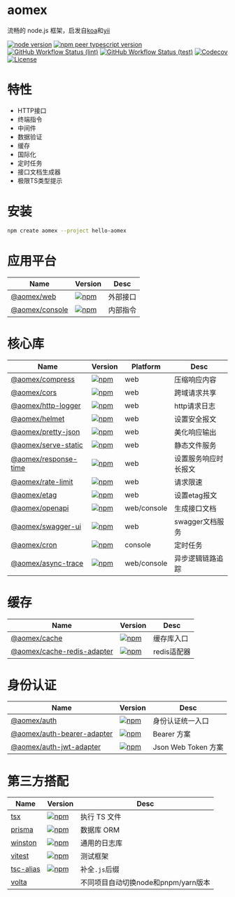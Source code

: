 # aomex

流畅的 node.js 框架，启发自[koa](https://github.com/koajs/koa)和[yii](https://github.com/yiisoft/yii2)

[![node version](https://img.shields.io/node/v/@aomex/core?logo=node.js)](https://nodejs.org)
[![npm peer typescript version](https://img.shields.io/npm/dependency-version/@aomex/core/peer/typescript?logo=typescript)](https://github.com/microsoft/TypeScript)
[![GitHub Workflow Status (lint)](https://img.shields.io/github/actions/workflow/status/aomex/aomex/lint.yml?branch=main&label=lint&logo=eslint)](https://github.com/aomex/aomex/actions/workflows/lint.yml)
[![GitHub Workflow Status (test)](https://img.shields.io/github/actions/workflow/status/aomex/aomex/test.yml?branch=main&label=test&logo=vitest)](https://github.com/aomex/aomex/actions/workflows/test.yml)
[![Codecov](https://img.shields.io/codecov/c/github/aomex/aomex?logo=codecov)](https://codecov.io/gh/aomex/aomex)
[![License](https://img.shields.io/github/license/aomex/aomex?logo=open-source-initiative)](https://github.com/aomex/aomex/blob/main/LICENSE)

# 特性

- HTTP接口
- 终端指令
- 中间件
- 数据验证
- 缓存
- 国际化
- 定时任务
- 接口文档生成器
- 极限TS类型提示

# 安装

```bash
npm create aomex --project hello-aomex
```

# 应用平台

| Name                                 | Version                                                                                             | Desc     |
| ------------------------------------ | --------------------------------------------------------------------------------------------------- | -------- |
| [@aomex/web](./packages/web)         | [![npm](https://img.shields.io/npm/v/@aomex/web)](https://www.npmjs.com/package/@aomex/web)         | 外部接口 |
| [@aomex/console](./packages/console) | [![npm](https://img.shields.io/npm/v/@aomex/console)](https://www.npmjs.com/package/@aomex/console) | 内部指令 |

# 核心库

| Name                                             | Version                                                                                                         | Platform    | Desc                 |
| ------------------------------------------------ | --------------------------------------------------------------------------------------------------------------- | ----------- | -------------------- |
| [@aomex/compress](./packages/compress)           | [![npm](https://img.shields.io/npm/v/@aomex/compress)](https://www.npmjs.com/package/@aomex/compress)           | web         | 压缩响应内容         |
| [@aomex/cors](./packages/cors)                   | [![npm](https://img.shields.io/npm/v/@aomex/cors)](https://www.npmjs.com/package/@aomex/cors)                   | web         | 跨域请求共享         |
| [@aomex/http-logger](./packages/http-logger)     | [![npm](https://img.shields.io/npm/v/@aomex/http-logger)](https://www.npmjs.com/package/@aomex/http-logger)     | web         | http请求日志         |
| [@aomex/helmet](./packages/helmet)               | [![npm](https://img.shields.io/npm/v/@aomex/helmet)](https://www.npmjs.com/package/@aomex/helmet)               | web         | 设置安全报文         |
| [@aomex/pretty-json](./packages/pretty-json)     | [![npm](https://img.shields.io/npm/v/@aomex/pretty-json)](https://www.npmjs.com/package/@aomex/pretty-json)     | web         | 美化响应输出         |
| [@aomex/serve-static](./packages/serve-static)   | [![npm](https://img.shields.io/npm/v/@aomex/serve-static)](https://www.npmjs.com/package/@aomex/serve-static)   | web         | 静态文件服务         |
| [@aomex/response-time](./packages/response-time) | [![npm](https://img.shields.io/npm/v/@aomex/response-time)](https://www.npmjs.com/package/@aomex/response-time) | web         | 设置服务响应时长报文 |
| [@aomex/rate-limit](./packages/rate-limit)       | [![npm](https://img.shields.io/npm/v/@aomex/rate-limit)](https://www.npmjs.com/package/@aomex/rate-limit)       | web         | 请求限速             |
| [@aomex/etag](./packages/etag)                   | [![npm](https://img.shields.io/npm/v/@aomex/etag)](https://www.npmjs.com/package/@aomex/etag)                   | web         | 设置etag报文         |
| [@aomex/openapi](./packages/openapi)             | [![npm](https://img.shields.io/npm/v/@aomex/openapi)](https://www.npmjs.com/package/@aomex/openapi)             | web/console | 生成接口文档         |
| [@aomex/swagger-ui](./packages/swagger-ui)       | [![npm](https://img.shields.io/npm/v/@aomex/swagger-ui)](https://www.npmjs.com/package/@aomex/swagger-ui)       | web         | swagger文档服务      |
| [@aomex/cron](./packages/cron)                   | [![npm](https://img.shields.io/npm/v/@aomex/cron)](https://www.npmjs.com/package/@aomex/cron)                   | console     | 定时任务             |
| [@aomex/async-trace](./packages/async-trace)     | [![npm](https://img.shields.io/npm/v/@aomex/async-trace)](https://www.npmjs.com/package/@aomex/async-trace)     | web/console | 异步逻辑链路追踪     |

# 缓存

| Name                                                         | Version                                                                                                                     | Desc        |
| ------------------------------------------------------------ | --------------------------------------------------------------------------------------------------------------------------- | ----------- |
| [@aomex/cache](./packages/cache)                             | [![npm](https://img.shields.io/npm/v/@aomex/cache)](https://www.npmjs.com/package/@aomex/cache)                             | 缓存库入口  |
| [@aomex/cache-redis-adapter](./packages/cache-redis-adapter) | [![npm](https://img.shields.io/npm/v/@aomex/cache-redis-adapter)](https://www.npmjs.com/package/@aomex/cache-redis-adapter) | redis适配器 |

# 身份认证

| Name                                                         | Version                                                                                                                     | Desc                |
| ------------------------------------------------------------ | --------------------------------------------------------------------------------------------------------------------------- | ------------------- |
| [@aomex/auth](./packages/auth)                               | [![npm](https://img.shields.io/npm/v/@aomex/auth)](https://www.npmjs.com/package/@aomex/auth)                               | 身份认证统一入口    |
| [@aomex/auth-bearer-adapter](./packages/auth-bearer-adapter) | [![npm](https://img.shields.io/npm/v/@aomex/auth-bearer-adapter)](https://www.npmjs.com/package/@aomex/auth-bearer-adapter) | Bearer 方案         |
| [@aomex/auth-jwt-adapter](./packages/auth-jwt-adapter)       | [![npm](https://img.shields.io/npm/v/@aomex/auth-jwt-adapter)](https://www.npmjs.com/package/@aomex/auth-jwt-adapter)       | Json Web Token 方案 |

# 第三方搭配

| Name                                                 | Version                                                                                   | Desc                                |
| ---------------------------------------------------- | ----------------------------------------------------------------------------------------- | ----------------------------------- |
| [tsx](https://github.com/privatenumber/tsx)          | [![npm](https://img.shields.io/npm/v/tsx)](https://www.npmjs.com/package/tsx)             | 执行 TS 文件                        |
| [prisma](https://github.com/prisma/prisma)           | [![npm](https://img.shields.io/npm/v/prisma)](https://www.npmjs.com/package/prisma)       | 数据库 ORM                          |
| [winston](https://github.com/winstonjs/winston)      | [![npm](https://img.shields.io/npm/v/winston)](https://www.npmjs.com/package/winston)     | 通用的日志库                        |
| [vitest](https://github.com/vitest-dev/vitest)       | [![npm](https://img.shields.io/npm/v/vitest)](https://www.npmjs.com/package/vitest)       | 测试框架                            |
| [tsc-alias](https://github.com/justkey007/tsc-alias) | [![npm](https://img.shields.io/npm/v/tsc-alias)](https://www.npmjs.com/package/tsc-alias) | 补全`.js`后缀                       |
| [volta](https://volta.sh/)                           |                                                                                           | 不同项目自动切换node和pnpm/yarn版本 |

